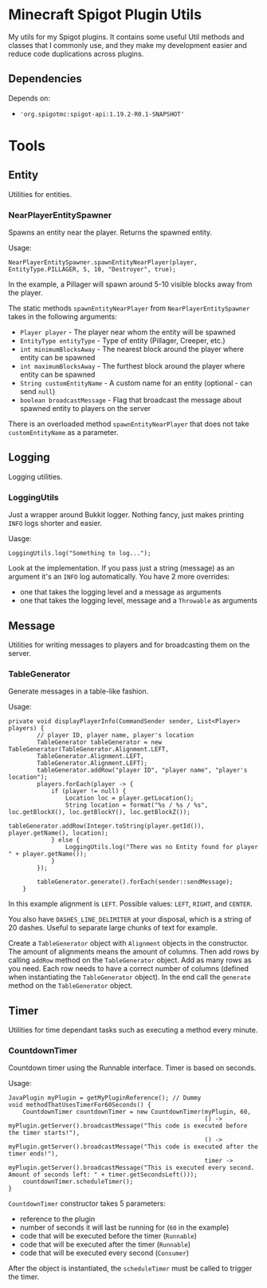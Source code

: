 # Minecraft Spigot Plugin Utils
My utils for my Spigot plugins. It contains some useful Util methods and classes that I commonly use, and they make my development easier and reduce code duplications across plugins.

## Dependencies
Depends on: 
- `'org.spigotmc:spigot-api:1.19.2-R0.1-SNAPSHOT'`

# Tools

[comment]: <> (Todo: It would be useful to have this as javadoc)

## Entity
Utilities for entities.

### NearPlayerEntitySpawner
Spawns an entity near the player. Returns the spawned entity.

Usage:
```
NearPlayerEntitySpawner.spawnEntityNearPlayer(player, EntityType.PILLAGER, 5, 10, "Destroyer", true);
```

In the example, a Pillager will spawn around 5-10 visible blocks away from the player.

The static methods `spawnEntityNearPlayer` from `NearPlayerEntitySpawner` takes in the following arguments: 
- `Player player` - The player near whom the entity will be spawned
- `EntityType entityType` - Type of entity (Pillager, Creeper, etc.)
- `int minimumBlocksAway` - The nearest block around the player where entity can be spawned
- `int maximumBlocksAway` - The furthest block around the player where entity can be spawned
- `String customEntityName` - A custom name for an entity (optional - can send `null`)
- `boolean broadcastMessage` - Flag that broadcast the message about spawned entity to players on the server

There is an overloaded method `spawnEntityNearPlayer` that does not take `customEntityName` as a parameter.

## Logging
Logging utilities.

### LoggingUtils
Just a wrapper around Bukkit logger. Nothing fancy, just makes printing `INFO` logs shorter and easier.

Uasge:
```
LoggingUtils.log("Something to log...");
```

Look at the implementation. 
If you pass just a string (message) as an argument it's an `INFO` log automatically.
You have 2 more overrides: 
- one that takes the logging level and a message as arguments
- one that takes the logging level, message and a `Throwable` as arguments

## Message
Utilities for writing messages to players and for broadcasting them on the server.

### TableGenerator
Generate messages in a table-like fashion. 

Usage: 
```
private void displayPlayerInfo(CommandSender sender, List<Player> players) {
        // player ID, player name, player's location
        TableGenerator tableGenerator = new TableGenerator(TableGenerator.Alignment.LEFT, 
        TableGenerator.Alignment.LEFT, 
        TableGenerator.Alignment.LEFT);
        tableGenerator.addRow("player ID", "player name", "player's location");
        players.forEach(player -> {
            if (player != null) {
                Location loc = player.getLocation();
                String location = format("%s / %s / %s", loc.getBlockX(), loc.getBlockY(), loc.getBlockZ());
                tableGenerator.addRow(Integer.toString(player.getId()), player.getName(), location);
            } else {
                LoggingUtils.log("There was no Entity found for player " + player.getName());
            }
        });

        tableGenerator.generate().forEach(sender::sendMessage);
    }
```

In this example alignment is `LEFT`. Possible values: `LEFT`, `RIGHT`, and `CENTER`.

You also have `DASHES_LINE_DELIMITER` at your disposal, which is a string of 20 dashes. Useful to separate large chunks of text for example.

Create a `TableGenerator` object with `Alignment` objects in the constructor. The amount of alignments means the amount of columns. Then add rows by calling `addRow` method on the `TableGenerator` object. Add as many rows as you need. Each row needs to have a correct number of columns (defined when instantiating the `TableGenerator` object). In the end call the `generate` method on the `TableGenerator` object.

## Timer
Utilities for time dependant tasks such as executing a method every minute.

### CountdownTimer
Countdown timer using the Runnable interface. Timer is based on seconds.

Usage: 
```
JavaPlugin myPlugin = getMyPluginReference(); // Dummy
void methodThatUsesTimerFor60Seconds() {
    CountdownTimer countdownTimer = new CountdownTimer(myPlugin, 60,
                                                       () -> myPlugin.getServer().broadcastMessage("This code is executed before the timer starts!"),
                                                       () -> myPlugin.getServer().broadcastMessage("This code is executed after the timer ends!"),
                                                       timer -> myPlugin.getServer().broadcastMessage("This is executed every second. Amount of seconds left: " + timer.getSecondsLeft()));
    countdownTimer.scheduleTimer();
}
```

`CountdownTimer` constructor takes 5 parameters: 
- reference to the plugin
- number of seconds it will last be running for (`60` in the example)
- code that will be executed before the timer (`Runnable`)
- code that will be executed after the timer (`Runnable`)
- code that will be executed every second (`Consumer`)

After the object is instantiated, the `scheduleTimer` must be called to trigger the timer.
